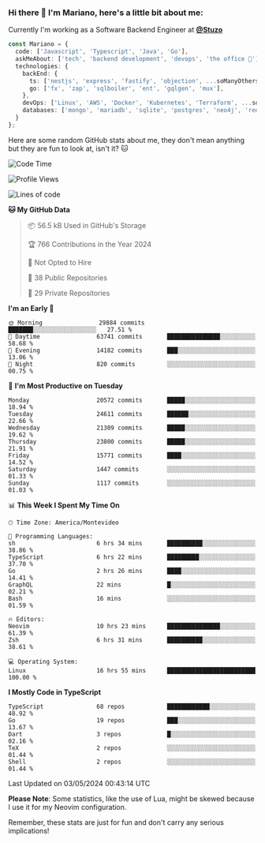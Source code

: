 ### Hi there 👋 I'm Mariano, here's a little bit about me:

Currently I'm working as a Software Backend Engineer at [**@Stuzo**](https://www.stuzo.com/)

```ts
const Mariano = {
  code: ['Javascript', 'Typescript', 'Java', 'Go'],
  askMeAbout: ['tech', 'backend development', 'devops', 'the office 💼'],
  technologies: {
    backEnd: {
      ts: ['nestjs', 'express', 'fastify', 'objection', ...soManyOthersFrameworks],
      go: ['fx', 'zap', 'sqlboiler', 'ent', 'gqlgen', 'mux'],
    },
    devOps: ['Linux', 'AWS', 'Docker', 'Kubernetes', 'Terraform', ...soManyOthersTools],
    databases: ['mongo', 'mariadb', 'sqlite', 'postgres', 'neo4j', 'redis', ...],
  }
};
```

Here are some random GitHub stats about me, they don't mean anything but they are fun to look at, isn't it? 🐱

<!--START_SECTION:waka-->
![Code Time](http://img.shields.io/badge/Code%20Time-1%2C920%20hrs%2050%20mins-blue)

![Profile Views](http://img.shields.io/badge/Profile%20Views-0-blue)

![Lines of code](https://img.shields.io/badge/From%20Hello%20World%20I%27ve%20Written-20.4%20million%20lines%20of%20code-blue)

**🐱 My GitHub Data** 

> 📦 56.5 kB Used in GitHub's Storage 
 > 
> 🏆 766 Contributions in the Year 2024
 > 
> 🚫 Not Opted to Hire
 > 
> 📜 38 Public Repositories 
 > 
> 🔑 29 Private Repositories 
 > 
**I'm an Early 🐤** 

```text
🌞 Morning                29884 commits       ███████░░░░░░░░░░░░░░░░░░   27.51 % 
🌆 Daytime                63741 commits       ███████████████░░░░░░░░░░   58.68 % 
🌃 Evening                14182 commits       ███░░░░░░░░░░░░░░░░░░░░░░   13.06 % 
🌙 Night                  820 commits         ░░░░░░░░░░░░░░░░░░░░░░░░░   00.75 % 
```
📅 **I'm Most Productive on Tuesday** 

```text
Monday                   20572 commits       █████░░░░░░░░░░░░░░░░░░░░   18.94 % 
Tuesday                  24611 commits       ██████░░░░░░░░░░░░░░░░░░░   22.66 % 
Wednesday                21309 commits       █████░░░░░░░░░░░░░░░░░░░░   19.62 % 
Thursday                 23800 commits       █████░░░░░░░░░░░░░░░░░░░░   21.91 % 
Friday                   15771 commits       ████░░░░░░░░░░░░░░░░░░░░░   14.52 % 
Saturday                 1447 commits        ░░░░░░░░░░░░░░░░░░░░░░░░░   01.33 % 
Sunday                   1117 commits        ░░░░░░░░░░░░░░░░░░░░░░░░░   01.03 % 
```


📊 **This Week I Spent My Time On** 

```text
🕑︎ Time Zone: America/Montevideo

💬 Programming Languages: 
sh                       6 hrs 34 mins       ██████████░░░░░░░░░░░░░░░   38.86 % 
TypeScript               6 hrs 22 mins       █████████░░░░░░░░░░░░░░░░   37.70 % 
Go                       2 hrs 26 mins       ████░░░░░░░░░░░░░░░░░░░░░   14.41 % 
GraphQL                  22 mins             █░░░░░░░░░░░░░░░░░░░░░░░░   02.21 % 
Bash                     16 mins             ░░░░░░░░░░░░░░░░░░░░░░░░░   01.59 % 

🔥 Editors: 
Neovim                   10 hrs 23 mins      ███████████████░░░░░░░░░░   61.39 % 
Zsh                      6 hrs 31 mins       ██████████░░░░░░░░░░░░░░░   38.61 % 

💻 Operating System: 
Linux                    16 hrs 55 mins      █████████████████████████   100.00 % 
```

**I Mostly Code in TypeScript** 

```text
TypeScript               68 repos            ████████████░░░░░░░░░░░░░   48.92 % 
Go                       19 repos            ███░░░░░░░░░░░░░░░░░░░░░░   13.67 % 
Dart                     3 repos             █░░░░░░░░░░░░░░░░░░░░░░░░   02.16 % 
TeX                      2 repos             ░░░░░░░░░░░░░░░░░░░░░░░░░   01.44 % 
Shell                    2 repos             ░░░░░░░░░░░░░░░░░░░░░░░░░   01.44 % 
```




 Last Updated on 03/05/2024 00:43:14 UTC
<!--END_SECTION:waka-->

**Please Note**: Some statistics, like the use of Lua, might be skewed because I use it for my Neovim configuration.

Remember, these stats are just for fun and don't carry any serious implications!
